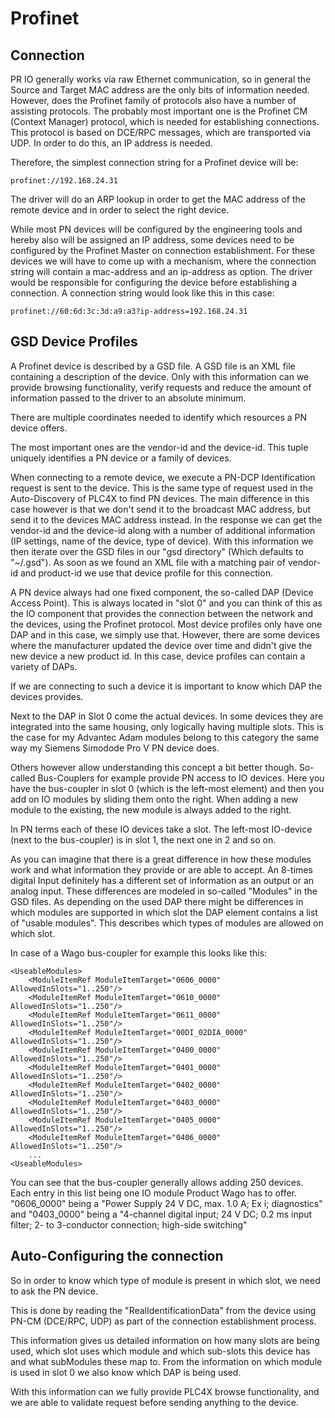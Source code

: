 <!--
  Licensed to the Apache Software Foundation (ASF) under one
  or more contributor license agreements.  See the NOTICE file
  distributed with this work for additional information
  regarding copyright ownership.  The ASF licenses this file
  to you under the Apache License, Version 2.0 (the
  "License"); you may not use this file except in compliance
  with the License.  You may obtain a copy of the License at

      https://www.apache.org/licenses/LICENSE-2.0

  Unless required by applicable law or agreed to in writing,
  software distributed under the License is distributed on an
  "AS IS" BASIS, WITHOUT WARRANTIES OR CONDITIONS OF ANY
  KIND, either express or implied.  See the License for the
  specific language governing permissions and limitations
  under the License.
  -->

# Profinet

## Connection

PR IO generally works via raw Ethernet communication, so in general the Source and Target MAC address are the only bits of information needed. 
However, does the Profinet family of protocols also have a number of assisting protocols. 
The probably most important one is the Profinet CM (Context Manager) protocol, which is needed for establishing connections.
This protocol is based on DCE/RPC messages, which are transported via UDP.
In order to do this, an IP address is needed.

Therefore, the simplest connection string for a Profinet device will be:

    profinet://192.168.24.31

The driver will do an ARP lookup in order to get the MAC address of the remote device and in order to select the right device.

While most PN devices will be configured by the engineering tools and hereby also will be assigned an IP address, some devices need to be configured by the Profinet Master on connection establishment.
For these devices we will have to come up with a mechanism, where the connection string will contain a mac-address and an ip-address as option. 
The driver would be responsible for configuring the device before establishing a connection. 
A connection string would look like this in this case:

    profinet://60:6d:3c:3d:a9:a3?ip-address=192.168.24.31

## GSD Device Profiles

A Profinet device is described by a GSD file. 
A GSD file is an XML file containing a description of the device.
Only with this information can we provide browsing functionality, verify requests and reduce the amount of information passed to the driver to an absolute minimum.

There are multiple coordinates needed to identify which resources a PN device offers.

The most important ones are the vendor-id and the device-id. This tuple uniquely identifies a PN device or a family of devices.

When connecting to a remote device, we execute a PN-DCP Identification request is sent to the device. 
This is the same type of request used in the Auto-Discovery of PLC4X to find PN devices. 
The main difference in this case however is that we don't send it to the broadcast MAC address, but send it to the devices MAC address instead.
In the response we can get the vendor-id and the device-id along with a number of additional information (IP settings, name of the device, type of device).
With this information we then iterate over the GSD files in our "gsd directory" (Which defaults to "~/.gsd"). 
As soon as we found an XML file with a matching pair of vendor-id and product-id we use that device profile for this connection.

A PN device always had one fixed component, the so-called DAP (Device Access Point). 
This is always located in "slot 0" and you can think of this as the IO component that provides the connection between the network and the devices, using the Profinet protocol.
Most device profiles only have one DAP and in this case, we simply use that. 
However, there are some devices where the manufacturer updated the device over time and didn't give the new device a new product id.
In this case, device profiles can contain a variety of DAPs. 

If we are connecting to such a device it is important to know which DAP the devices provides.

Next to the DAP in Slot 0 come the actual devices. 
In some devices they are integrated into the same housing, only logically having multiple slots.
This is the case for my Advantec Adam modules belong to this category the same way my Siemens Simodode Pro V PN device does.

Others however allow understanding this concept a bit better though. 
So-called Bus-Couplers for example provide PN access to IO devices. 
Here you have the bus-coupler in slot 0 (which is the left-most element) and then you add on IO modules by sliding them onto the right. 
When adding a new module to the existing, the new module is always added to the right.

In PN terms each of these IO devices take a slot. 
The left-most IO-device (next to the bus-coupler) is in slot 1, the next one in 2 and so on.

As you can imagine that there is a great difference in how these modules work and what information they provide or are able to accept. 
An 8-times digital Input definitely has a different set of information as an output or an analog input.
These differences are modeled in so-called "Modules" in the GSD files. 
As depending on the used DAP there might be differences in which modules are supported in which slot the DAP element contains a list of "usable modules".
This describes which types of modules are allowed on which slot.

In case of a Wago bus-coupler for example this looks like this:

    <UseableModules>
		<ModuleItemRef ModuleItemTarget="0606_0000" AllowedInSlots="1..250"/>
		<ModuleItemRef ModuleItemTarget="0610_0000" AllowedInSlots="1..250"/>
		<ModuleItemRef ModuleItemTarget="0611_0000" AllowedInSlots="1..250"/>
		<ModuleItemRef ModuleItemTarget="00DI_02DIA_0000" AllowedInSlots="1..250"/>
		<ModuleItemRef ModuleItemTarget="0400_0000" AllowedInSlots="1..250"/>
		<ModuleItemRef ModuleItemTarget="0401_0000" AllowedInSlots="1..250"/>
		<ModuleItemRef ModuleItemTarget="0402_0000" AllowedInSlots="1..250"/>
		<ModuleItemRef ModuleItemTarget="0403_0000" AllowedInSlots="1..250"/>
		<ModuleItemRef ModuleItemTarget="0405_0000" AllowedInSlots="1..250"/>
		<ModuleItemRef ModuleItemTarget="0406_0000" AllowedInSlots="1..250"/>
        ...
    <UseableModules>

You can see that the bus-coupler generally allows adding 250 devices. 
Each entry in this list being one IO module Product Wago has to offer.
"0606_0000" being a "Power Supply 24 V DC, max. 1.0 A; Ex i; diagnostics" and "0403_0000" being a "4-channel digital input; 24 V DC; 0.2 ms input filter; 2- to 3-conductor connection; high-side switching"

## Auto-Configuring the connection 

So in order to know which type of module is present in which slot, we need to ask the PN device.

This is done by reading the "RealIdentificationData" from the device using PN-CM (DCE/RPC, UDP) as part of the connection establishment process.

This information gives us detailed information on how many slots are being used, which slot uses which module and which sub-slots this device has and what subModules these map to.
From the information on which module is used in slot 0 we also know which DAP is being used.

With this information can we fully provide PLC4X browse functionality, and we are able to validate request before sending anything to the device. 


